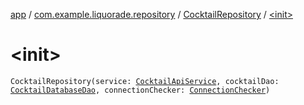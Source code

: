 [app](../../index.md) / [com.example.liquorade.repository](../index.md) / [CocktailRepository](index.md) / [&lt;init&gt;](./-init-.md)

# &lt;init&gt;

`CocktailRepository(service: `[`CocktailApiService`](../../com.example.liquorade.network/-cocktail-api-service/index.md)`, cocktailDao: `[`CocktailDatabaseDao`](../../com.example.liquorade.database/-cocktail-database-dao/index.md)`, connectionChecker: `[`ConnectionChecker`](../../com.example.liquorade.network/-connection-checker/index.md)`)`